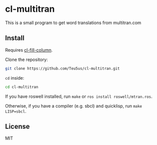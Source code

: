 # cl-multitran

This is a small program to get word translations from multitran.com

## Install

Requires [cl-fill-column](https://github.com/Teu5us/cl-fill-column).

Clone the repository:

```sh
git clone https://github.com/Teu5us/cl-multitran.git
```

`cd` inside:

```sh
cd cl-multitran
```

If you have roswell installed, run `make` or `ros install roswell/mtran.ros`.

Otherwise, if you have a compiler (e.g. sbcl) and quicklisp, run `make LISP=sbcl`.

## License

MIT
